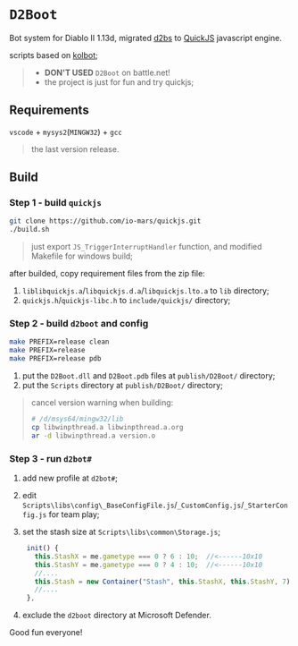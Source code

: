 # `D2Boot`

Bot system for Diablo II 1.13d, migrated [d2bs](https://github.com/noah-/d2bs) to [QuickJS](https://bellard.org/quickjs/) javascript engine.

scripts based on [kolbot](https://github.com/kolton/d2bot-with-kolbot);

> - **DON'T USED** `D2Boot` on battle.net!
> - the project is just for fun and try quickjs;

## Requirements

`vscode` + `mysys2`(`MINGW32`) + `gcc`

> the last version release.

## Build

### Step 1 - build `quickjs`

```sh
git clone https://github.com/io-mars/quickjs.git
./build.sh
```

> just export `JS_TriggerInterruptHandler` function, and modified Makefile for windows build;

after builded, copy requirement files from the zip file:

1. `liblibquickjs.a`/`libquickjs.d.a`/`libquickjs.lto.a` to `lib` directory;
2. `quickjs.h`/`quickjs-libc.h` to `include/quickjs/` directory;

### Step 2 - build `d2boot` and config

```sh
make PREFIX=release clean
make PREFIX=release
make PREFIX=release pdb
```

1. put the `D2Boot.dll` and `D2Boot.pdb` files at `publish/D2Boot/` directory;
2. put the `Scripts` directory at `publish/D2Boot/` directory;

> cancel version warning when building:
>
> ```sh
> # /d/msys64/mingw32/lib
> cp libwinpthread.a libwinpthread.a.org
> ar -d libwinpthread.a version.o
> ```

### Step 3 - run `d2bot#`

1. add new profile at `d2bot#`;
2. edit `Scripts\libs\config\_BaseConfigFile.js`/`_CustomConfig.js`/`_StarterConfig.js` for team play;
3. set the stash size at `Scripts\libs\common\Storage.js`;

   ```js
    init() {
      this.StashX = me.gametype === 0 ? 6 : 10;  //<------10x10
      this.StashY = me.gametype === 0 ? 4 : 10;  //<------10x10
      //....
      this.Stash = new Container("Stash", this.StashX, this.StashY, 7);
      //....
    },
   ```

4. exclude the `d2boot` directory at Microsoft Defender.

Good fun everyone!
